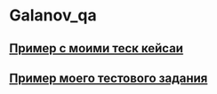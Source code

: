 # Galanov_qa
[Пример с моими теск кейсаи](https://docs.google.com/spreadsheets/d/1s7WecAWjwmB8mZMNsVCRxfgBJrAZEuZkTpyfZoKWKcg/edit?usp=sharing)
---
[Пример моего тестового задания](https://docs.google.com/spreadsheets/d/1BYPO_kiMuiol9Twrvh0oOzAgfwHGpKK0YjhVndExMaQ/edit?usp=sharing)
---

